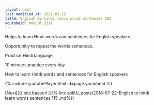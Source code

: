 ```yaml
---
layout: post
last_modified_at: 2021-03-29
title: English to hindi learn words sentences 283 
youtubeId: n0oEOl_I31I
---
```

 
 
Helps to learn Hindi words and sentences for English speakers.

Opportunitiy to repeat the words sentences. 

Practice Hindi language. 
 
10 minutes practice every day. 
 
How to learn Hindi words and sentences for English speakers 
 
{% include youtubePlayer.html id=page.youtubeId %}
 
 
[Next]({{ site.baseurl }}{% link  split1/_posts/2018-07-22-English to hindi learn words sentences 115 .md%})
 
